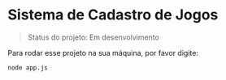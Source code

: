 <h1>Sistema de Cadastro de Jogos</h1>

> Status do projeto: Em desenvolvimento 

Para rodar esse projeto na sua máquina, por favor digite:

```
node app.js
``` 
